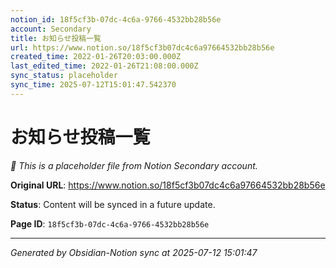 ```yaml
---
notion_id: 18f5cf3b-07dc-4c6a-9766-4532bb28b56e
account: Secondary
title: お知らせ投稿一覧
url: https://www.notion.so/18f5cf3b07dc4c6a97664532bb28b56e
created_time: 2022-01-26T20:03:00.000Z
last_edited_time: 2022-01-26T21:08:00.000Z
sync_status: placeholder
sync_time: 2025-07-12T15:01:47.542370
---
```


# お知らせ投稿一覧

*🔄 This is a placeholder file from Notion Secondary account.*

**Original URL**: https://www.notion.so/18f5cf3b07dc4c6a97664532bb28b56e

**Status**: Content will be synced in a future update.

**Page ID**: `18f5cf3b-07dc-4c6a-9766-4532bb28b56e`

---

*Generated by Obsidian-Notion sync at 2025-07-12 15:01:47*
